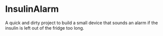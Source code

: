 # InsulinAlarm
A quick and dirty project to build a small device that sounds an alarm if the insulin is left out of the fridge too long.
